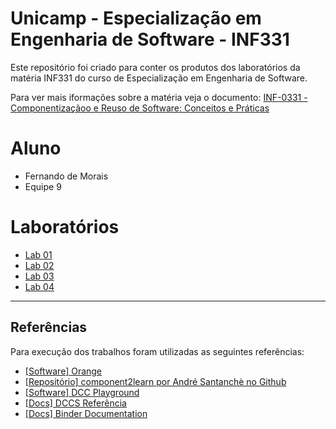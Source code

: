 # Unicamp - Especialização em Engenharia de Software - INF331

Este repositório foi criado para conter os produtos dos laboratórios da matéria INF331 do curso de Especialização em Engenharia de Software.

Para ver mais iformações sobre a matéria veja o documento:
[INF-0331 - Componentizaçãoo e Reuso de Software: Conceitos e Práticas](https://ic.unicamp.br/wp-content/uploads/2019/10/INF-0331-Componentiza%C3%A7%C3%A3o-e-Reuso-de-Software-Conceitos-e-Pr%C3%A1ticas.pdf)

# Aluno

- Fernando de Morais
- Equipe 9

# Laboratórios

- [Lab 01](lab01/)
- [Lab 02](lab02/)
- [Lab 03](lab03/)
- [Lab 04](lab04/)

---

## Referências

Para execução dos trabalhos foram utilizadas as seguintes referências:

- [[Software] Orange](https://orange.biolab.si/)
- [[Repositório] component2learn por André Santanchè no Github](https://github.com/santanche/component2learn)
- [[Software] DCC Playground](https://santanche.github.io/component2learn/labs/02-data-flow_messages/notebooks/messages/dccs/playground/)
- [[Docs] DCCS Referência](https://ds4h.org/harena-space/src/adonisjs/public/dccs/)
- [[Docs] Binder Documentation](https://mybinder.readthedocs.io/en/latest/index.html)
